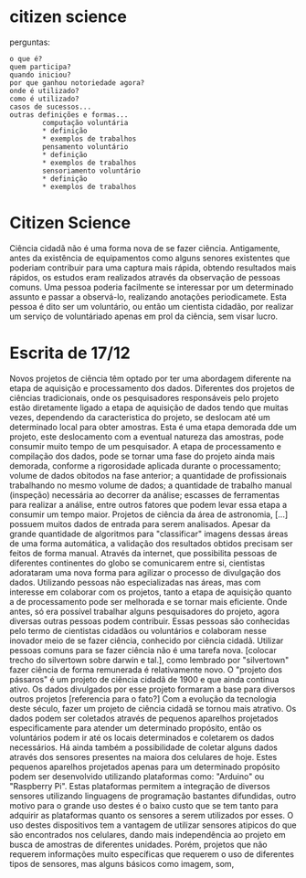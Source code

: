 citizen science
===============
perguntas:

	o que é?
	quem participa?
	quando iniciou?
	por que ganhou notoriedade agora?
	onde é utilizado?
	como é utilizado?
	casos de sucessos...
	outras definições e formas...
			computação voluntária
			* definição
			* exemplos de trabalhos
			pensamento voluntário
			* definição
			* exemplos de trabalhos
			sensoriamento voluntário 
			* definição
			* exemplos de trabalhos


Citizen Science
===============

Ciência cidadã não é uma forma nova de se fazer ciência. Antigamente, antes da existência de equipamentos como alguns senores  existentes que poderiam contribuir para uma captura mais rápida, obtendo resultados mais rápidos, os estudos eram realizados através da observação de pessoas comuns. Uma pessoa poderia facilmente se interessar por um determinado assunto e passar a observá-lo, realizando anotações periodicamete. Esta pessoa é dito ser um voluntário, ou então um cientista cidadão, por realizar um serviço de voluntáriado apenas em prol da ciência, sem visar lucro. 

Escrita de 17/12
================
Novos projetos de ciência têm optado por ter uma abordagem diferente na etapa de aquisição e processamento dos dados.
Diferentes dos projetos de ciências tradicionais, onde os pesquisadores responsáveis pelo projeto estão diretamente ligado a etapa de aquisição de dados tendo que muitas vezes, dependendo da caracteristica do projeto, se deslocam até um determinado local para obter amostras. Esta é uma etapa demorada dde um projeto, este deslocamento com a eventual natureza das amostras, pode consumir muito tempo de um pesquisador. A etapa de processamento e compilação dos dados, pode se tornar uma fase do projeto ainda mais demorada, conforme a rigorosidade aplicada durante o processamento; volume de dados obitodos na fase anterior; a quantidade de profissionais trabalhando no mesmo volume de dados; a quantidade de trabalho manual (inspeção) necessária ao decorrer da análise; escasses de ferramentas para realizar a análise, entre outros fatores que podem levar essa etapa a consumir um tempo maior.
Projetos de ciência da área de astronomia, [...] possuem muitos dados de entrada para serem analisados. Apesar da grande quantidade de algoritmos para "classificar" imagens dessas áreas de uma forma automática, a validação dos resultados obtidos precisam ser feitos de forma manual.
Através da internet, que possibilita pessoas de diferentes continentes do globo se comunicarem entre si, cientistas adorataram uma nova forma para agilizar o processo de divulgação dos dados. Utilizando pessoas não especializadas nas áreas, mas com interesse em colaborar com os projetos, tanto a etapa de aquisição quanto a de processamento pode ser melhorada e se tornar mais eficiente. Onde antes, só era possível trabalhar alguns pesquisadores do projeto, agora diversas outras pessoas podem contribuir.
Essas pessoas são conhecidas pelo termo de cientistas cidadãos ou voluntários e colaboram nesse inovador meio de se fazer ciência, conhecido por ciência cidadã.
Utilizar pessoas comuns para se fazer ciência não é uma tarefa nova. [colocar trecho do silvertown sobre darwin e tal.], como lembrado por "silvertown" fazer ciência de forma remunerada é relativamente novo.
O "projeto dos pássaros" é um projeto de ciência cidadã de 1900 e que ainda continua ativo. Os dados divulgados por esse projeto formaram a base para diversos outros projetos [referencia para o fato?]
Com a evolução da tecnologia deste século, fazer um projeto de ciência cidadã se tornou mais atrativo. Os dados podem ser coletados através de pequenos aparelhos projetados especificamente para atender um determinado propósito, então os voluntários podem ir até os locais determinados e coletarem os dados necessários. Há ainda também a possibilidade de coletar alguns dados através dos sensores presentes na maiora dos celulares de hoje.
Estes pequenos aparelhos projetados apenas para um determinado propósito podem ser desenvolvido utilizando plataformas como: "Arduino" ou "Raspberry Pi". Estas plataformas permitem a integração de diversos sensores utilizando linguagens de programação bastantes difundidas, outro motivo para o grande uso destes é o baixo custo que se tem tanto para adquirir as plataformas quanto os sensores a serem utilizados por esses.
O uso destes dispositivos tem a vantagem de utilizar sensores atipicos do que são encontrados nos celulares, dando mais independência ao projeto em busca de amostras de diferentes unidades.
Porém, projetos que não requerem informações muito específicas que requerem o uso de diferentes tipos de sensores, mas alguns básicos como imagem, som, 
